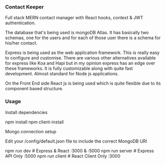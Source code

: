 ### Contact Keeper

Full stack MERN contact manager with React hooks, context & JWT authentication.

The database that's being used is mongoDB Atlas. It has basically two schemas, one for the users and for each of those user there is a schema for his/her contact. 

Express is being used as the web application framework. This is really easy to configure and customise.
There are various other alternatives available for express like Koa and Hapi but in my opinion express has an edge over these frameworks.
It is fully customizable along with quite fast development. Almost standard for Node js applications.

On the Front End side React js is being used which is quite flexible due to its component based structure.

### Usage

Install dependencies

npm install
npm client-install

Mongo connection setup

Edit your /config/default.json file to include the correct MongoDB URI

npm run dev     # Express & React :3000 & :5000
npm run server  # Express API Only :5000
npm run client  # React Client Only :3000